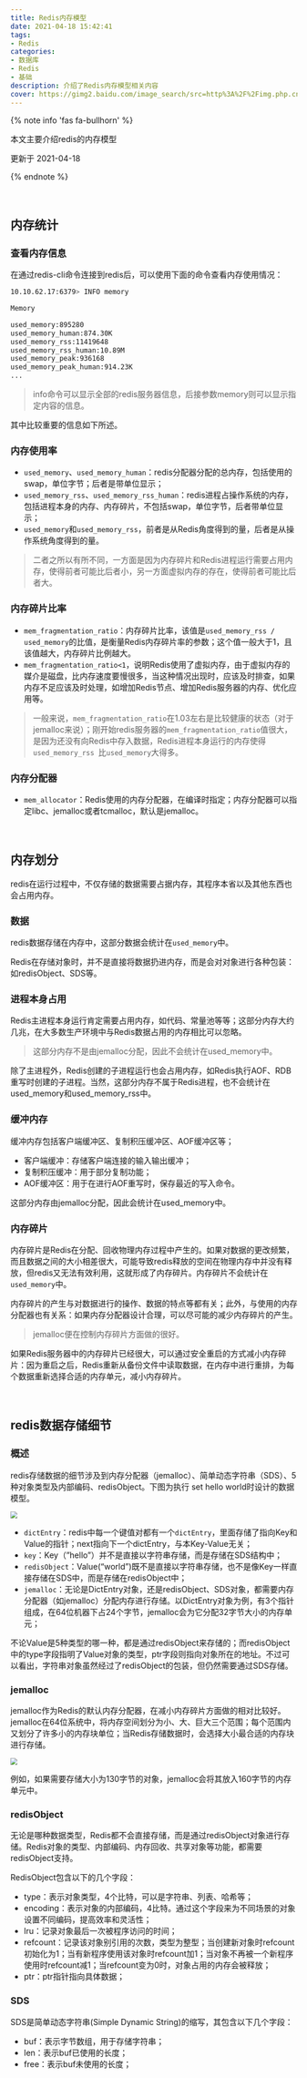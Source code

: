 ```yaml
---
title: Redis内存模型
date: 2021-04-18 15:42:41
tags:
- Redis
categories:
- 数据库
- Redis
- 基础
description: 介绍了Redis内存模型相关内容
cover: https://gimg2.baidu.com/image_search/src=http%3A%2F%2Fimg.php.cn%2Fupload%2Farticle%2F000%2F000%2F020%2F5d8d64a303c6f306.jpg&refer=http%3A%2F%2Fimg.php.cn&app=2002&size=f9999,10000&q=a80&n=0&g=0n&fmt=jpeg?sec=1621323807&t=08f9c80f25acb9a40a9ea665452319f4
---
```




{% note info 'fas fa-bullhorn' %}

本文主要介绍redis的内存模型

更新于 2021-04-18

{% endnote %}

<br>



## 内存统计

### 查看内存信息

在通过redis-cli命令连接到redis后，可以使用下面的命令查看内存使用情况：

```bash
10.10.62.17:6379> INFO memory

Memory

used_memory:895280
used_memory_human:874.30K
used_memory_rss:11419648
used_memory_rss_human:10.89M
used_memory_peak:936168
used_memory_peak_human:914.23K
...
```



> info命令可以显示全部的redis服务器信息，后接参数memory则可以显示指定内容的信息。



其中比较重要的信息如下所述。

### 内存使用率

- `used_memory`、`used_memory_human`：redis分配器分配的总内存，包括使用的swap，单位字节；后者是带单位显示；
- `used_memory_rss`、`used_memory_rss_human`：redis进程占操作系统的内存，包括进程本身的内存、内存碎片，不包括swap，单位字节，后者带单位显示；
- `used_memory`和`used_memory_rss`，前者是从Redis角度得到的量，后者是从操作系统角度得到的量。

> 二者之所以有所不同，一方面是因为内存碎片和Redis进程运行需要占用内存，使得前者可能比后者小，另一方面虚拟内存的存在，使得前者可能比后者大。



### 内存碎片比率

- `mem_fragmentation_ratio`：内存碎片比率，该值是`used_memory_rss / used_memory`的比值，是衡量Redis内存碎片率的参数；这个值一般大于1，且该值越大，内存碎片比例越大。
- `mem_fragmentation_ratio<1`，说明Redis使用了虚拟内存，由于虚拟内存的媒介是磁盘，比内存速度要慢很多，当这种情况出现时，应该及时排查，如果内存不足应该及时处理，如增加Redis节点、增加Redis服务器的内存、优化应用等。

> 一般来说，`mem_fragmentation_ratio`在1.03左右是比较健康的状态（对于jemalloc来说）；刚开始redis服务器的`mem_fragmentation_ratio`值很大，是因为还没有向Redis中存入数据，Redis进程本身运行的内存使得`used_memory_rss `比`used_memory`大得多。



### 内存分配器

- `mem_allocator`：Redis使用的内存分配器，在编译时指定；内存分配器可以指定libc、jemalloc或者tcmalloc，默认是jemalloc。

<br>

## 内存划分

redis在运行过程中，不仅存储的数据需要占据内存，其程序本省以及其他东西也会占用内存。



### 数据

redis数据存储在内存中，这部分数据会统计在`used_memory`中。

Redis在存储对象时，并不是直接将数据扔进内存，而是会对对象进行各种包装：如redisObject、SDS等。



### 进程本身占用

Redis主进程本身运行肯定需要占用内存，如代码、常量池等等；这部分内存大约几兆，在大多数生产环境中与Redis数据占用的内存相比可以忽略。

>  这部分内存不是由jemalloc分配，因此不会统计在used_memory中。



除了主进程外，Redis创建的子进程运行也会占用内存，如Redis执行AOF、RDB重写时创建的子进程。当然，这部分内存不属于Redis进程，也不会统计在used_memory和used_memory_rss中。



### 缓冲内存

缓冲内存包括客户端缓冲区、复制积压缓冲区、AOF缓冲区等；

- 客户端缓冲：存储客户端连接的输入输出缓冲；
- 复制积压缓冲：用于部分复制功能；
- AOF缓冲区：用于在进行AOF重写时，保存最近的写入命令。

这部分内存由jemalloc分配，因此会统计在used_memory中。



### 内存碎片

内存碎片是Redis在分配、回收物理内存过程中产生的。如果对数据的更改频繁，而且数据之间的大小相差很大，可能导致redis释放的空间在物理内存中并没有释放，但redis又无法有效利用，这就形成了内存碎片。内存碎片不会统计在`used_memory`中。



内存碎片的产生与对数据进行的操作、数据的特点等都有关；此外，与使用的内存分配器也有关系：如果内存分配器设计合理，可以尽可能的减少内存碎片的产生。

> jemalloc便在控制内存碎片方面做的很好。



如果Redis服务器中的内存碎片已经很大，可以通过安全重启的方式减小内存碎片：因为重启之后，Redis重新从备份文件中读取数据，在内存中进行重排，为每个数据重新选择合适的内存单元，减小内存碎片。

<br>



## redis数据存储细节

### 概述

redis存储数据的细节涉及到内存分配器（jemalloc）、简单动态字符串（SDS）、5种对象类型及内部编码、redisObject。下图为执行 set hello world时设计的数据模型。

<img src="./mem-detail.png" style="zoom:75%;" />





- `dictEntry`：redis中每一个键值对都有一个`dictEntry`，里面存储了指向Key和Value的指针；next指向下一个dictEntry，与本Key-Value无关；
- `key`：Key（”hello”）并不是直接以字符串存储，而是存储在SDS结构中；
- `redisObject`：Value(“world”)既不是直接以字符串存储，也不是像Key一样直接存储在SDS中，而是存储在redisObject中；
- `jemalloc`：无论是DictEntry对象，还是redisObject、SDS对象，都需要内存分配器（如jemalloc）分配内存进行存储。以DictEntry对象为例，有3个指针组成，在64位机器下占24个字节，jemalloc会为它分配32字节大小的内存单元；



不论Value是5种类型的哪一种，都是通过redisObject来存储的；而redisObject中的type字段指明了Value对象的类型，ptr字段则指向对象所在的地址。不过可以看出，字符串对象虽然经过了redisObject的包装，但仍然需要通过SDS存储。



### jemalloc

jemalloc作为Redis的默认内存分配器，在减小内存碎片方面做的相对比较好。jemalloc在64位系统中，将内存空间划分为小、大、巨大三个范围；每个范围内又划分了许多小的内存块单位；当Redis存储数据时，会选择大小最合适的内存块进行存储。

<img src="./jmealloc.png" style="zoom:75%;" />




例如，如果需要存储大小为130字节的对象，jemalloc会将其放入160字节的内存单元中。



### redisObject

无论是哪种数据类型，Redis都不会直接存储，而是通过redisObject对象进行存储。Redis对象的类型、内部编码、内存回收、共享对象等功能，都需要redisObject支持。

RedisObject包含以下的几个字段：

- type：表示对象类型，4个比特，可以是字符串、列表、哈希等；
- encoding：表示对象的内部编码，4比特。通过这个字段来为不同场景的对象设置不同编码，提高效率和灵活性；
- lru：记录对象最后一次被程序访问的时间；
- refcount：记录该对象别引用的次数，类型为整型；当创建新对象时refcount初始化为1；当有新程序使用该对象时refcount加1；当对象不再被一个新程序使用时refcount减1；当refcount变为0时，对象占用的内存会被释放；
- ptr：ptr指针指向具体数据；



### SDS

SDS是简单动态字符串(Simple Dynamic String)的缩写，其包含以下几个字段：

- buf：表示字节数组，用于存储字符串；
- len：表示buf已使用的长度；
- free：表示buf未使用的长度；

